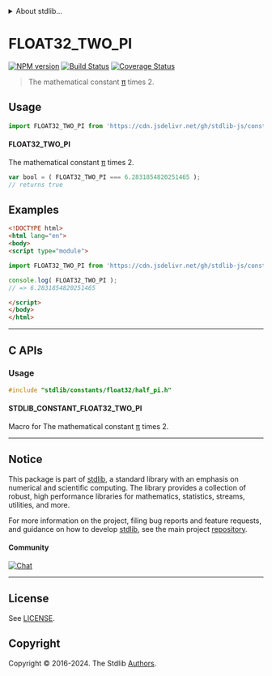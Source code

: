 <!--

@license Apache-2.0

Copyright (c) 2024 The Stdlib Authors.

Licensed under the Apache License, Version 2.0 (the "License");
you may not use this file except in compliance with the License.
You may obtain a copy of the License at

   http://www.apache.org/licenses/LICENSE-2.0

Unless required by applicable law or agreed to in writing, software
distributed under the License is distributed on an "AS IS" BASIS,
WITHOUT WARRANTIES OR CONDITIONS OF ANY KIND, either express or implied.
See the License for the specific language governing permissions and
limitations under the License.

-->


<details>
  <summary>
    About stdlib...
  </summary>
  <p>We believe in a future in which the web is a preferred environment for numerical computation. To help realize this future, we've built stdlib. stdlib is a standard library, with an emphasis on numerical and scientific computation, written in JavaScript (and C) for execution in browsers and in Node.js.</p>
  <p>The library is fully decomposable, being architected in such a way that you can swap out and mix and match APIs and functionality to cater to your exact preferences and use cases.</p>
  <p>When you use stdlib, you can be absolutely certain that you are using the most thorough, rigorous, well-written, studied, documented, tested, measured, and high-quality code out there.</p>
  <p>To join us in bringing numerical computing to the web, get started by checking us out on <a href="https://github.com/stdlib-js/stdlib">GitHub</a>, and please consider <a href="https://opencollective.com/stdlib">financially supporting stdlib</a>. We greatly appreciate your continued support!</p>
</details>

# FLOAT32_TWO_PI

[![NPM version][npm-image]][npm-url] [![Build Status][test-image]][test-url] [![Coverage Status][coverage-image]][coverage-url] <!-- [![dependencies][dependencies-image]][dependencies-url] -->

> The mathematical constant [π][@stdlib/constants/float32/pi] times 2.



<section class="usage">

## Usage

```javascript
import FLOAT32_TWO_PI from 'https://cdn.jsdelivr.net/gh/stdlib-js/constants-float32-two-pi@esm/index.mjs';
```

#### FLOAT32_TWO_PI

The mathematical constant [π][@stdlib/constants/float32/pi] times 2.

```javascript
var bool = ( FLOAT32_TWO_PI === 6.2831854820251465 );
// returns true
```

</section>

<!-- /.usage -->

<section class="examples">

## Examples

<!-- TODO: better example -->

<!-- eslint no-undef: "error" -->

```html
<!DOCTYPE html>
<html lang="en">
<body>
<script type="module">

import FLOAT32_TWO_PI from 'https://cdn.jsdelivr.net/gh/stdlib-js/constants-float32-two-pi@esm/index.mjs';

console.log( FLOAT32_TWO_PI );
// => 6.2831854820251465

</script>
</body>
</html>
```

</section>

<!-- /.examples -->

<!-- C interface documentation. -->

* * *

<section class="c">

## C APIs

<!-- Section to include introductory text. Make sure to keep an empty line after the intro `section` element and another before the `/section` close. -->

<section class="intro">

</section>

<!-- /.intro -->

<!-- C usage documentation. -->

<section class="usage">

### Usage

```c
#include "stdlib/constants/float32/half_pi.h"
```

#### STDLIB_CONSTANT_FLOAT32_TWO_PI

Macro for The mathematical constant [π][@stdlib/constants/float32/pi] times 2.

</section>

<!-- /.usage -->

<!-- C API usage notes. Make sure to keep an empty line after the `section` element and another before the `/section` close. -->

<section class="notes">

</section>

<!-- /.notes -->

<!-- Section for related `stdlib` packages. Do not manually edit this section, as it is automatically populated. -->

<section class="related">

</section>

<!-- /.related -->

<!-- Section for all links. Make sure to keep an empty line after the `section` element and another before the `/section` close. -->


<section class="main-repo" >

* * *

## Notice

This package is part of [stdlib][stdlib], a standard library with an emphasis on numerical and scientific computing. The library provides a collection of robust, high performance libraries for mathematics, statistics, streams, utilities, and more.

For more information on the project, filing bug reports and feature requests, and guidance on how to develop [stdlib][stdlib], see the main project [repository][stdlib].

#### Community

[![Chat][chat-image]][chat-url]

---

## License

See [LICENSE][stdlib-license].


## Copyright

Copyright &copy; 2016-2024. The Stdlib [Authors][stdlib-authors].

</section>

<!-- /.stdlib -->

<!-- Section for all links. Make sure to keep an empty line after the `section` element and another before the `/section` close. -->

<section class="links">

[npm-image]: http://img.shields.io/npm/v/@stdlib/constants-float32-two-pi.svg
[npm-url]: https://npmjs.org/package/@stdlib/constants-float32-two-pi

[test-image]: https://github.com/stdlib-js/constants-float32-two-pi/actions/workflows/test.yml/badge.svg?branch=v0.1.0
[test-url]: https://github.com/stdlib-js/constants-float32-two-pi/actions/workflows/test.yml?query=branch:v0.1.0

[coverage-image]: https://img.shields.io/codecov/c/github/stdlib-js/constants-float32-two-pi/main.svg
[coverage-url]: https://codecov.io/github/stdlib-js/constants-float32-two-pi?branch=main

<!--

[dependencies-image]: https://img.shields.io/david/stdlib-js/constants-float32-two-pi.svg
[dependencies-url]: https://david-dm.org/stdlib-js/constants-float32-two-pi/main

-->

[chat-image]: https://img.shields.io/gitter/room/stdlib-js/stdlib.svg
[chat-url]: https://app.gitter.im/#/room/#stdlib-js_stdlib:gitter.im

[stdlib]: https://github.com/stdlib-js/stdlib

[stdlib-authors]: https://github.com/stdlib-js/stdlib/graphs/contributors

[umd]: https://github.com/umdjs/umd
[es-module]: https://developer.mozilla.org/en-US/docs/Web/JavaScript/Guide/Modules

[deno-url]: https://github.com/stdlib-js/constants-float32-two-pi/tree/deno
[deno-readme]: https://github.com/stdlib-js/constants-float32-two-pi/blob/deno/README.md
[umd-url]: https://github.com/stdlib-js/constants-float32-two-pi/tree/umd
[umd-readme]: https://github.com/stdlib-js/constants-float32-two-pi/blob/umd/README.md
[esm-url]: https://github.com/stdlib-js/constants-float32-two-pi/tree/esm
[esm-readme]: https://github.com/stdlib-js/constants-float32-two-pi/blob/esm/README.md
[branches-url]: https://github.com/stdlib-js/constants-float32-two-pi/blob/main/branches.md

[stdlib-license]: https://raw.githubusercontent.com/stdlib-js/constants-float32-two-pi/main/LICENSE

[@stdlib/constants/float32/pi]: https://github.com/stdlib-js/constants-float32-pi/tree/esm

</section>

<!-- /.links -->
